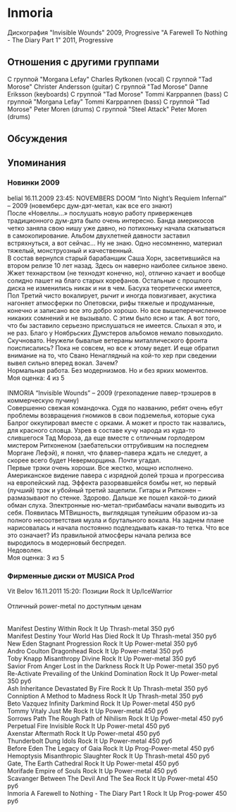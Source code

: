# Inmoria

Дискография
"Invisible Wounds" 2009, Progressive
"A Farewell To Nothing - The Diary Part 1" 2011, Progressive

## Отношения с другими группами

C группой "Morgana Lefay" Charles Rytkonen (vocal)
C группой "Tad Morose" Christer Andersson (guitar)
C группой "Tad Morose" Danne Eriksson (keyboards)
C группой "Tad Morose" Tommi Karppannen (bass)
C группой "Morgana Lefay" Tommi Karppannen (bass)
C группой "Tad Morose" Peter Moren (drums)
C группой "Steel Attack" Peter Moren (drums)

## Обсуждения


## Упоминания

### Новинки 2009

belial 16.11.2009 23:45:
NOVEMBERS DOOM “Into Night’s Requiem Infernal” – 2009 (новемберс дум-дэт-метал, как все его знают)<BR>После «Новеллы…» послушать новую работу приверженцев традиционного дум-дэта было очень интересно. Банда америкосов четко заняла свою нишу уже давно, но потихоньку начала скатываться в самокопирование. Альбом двухлетней давности заставил встряхнуться, а вот сейчас… Ну не знаю. Одно несомненно, материал тяжелый, монструозный и качественный.<BR>В состав вернулся старый барабанщик Саша Хорн, засветившийся на втором релизе 10 лет назад. Здесь он наверно наиболее сильное звено. Жжет технарством (не технодэт конечно, но), отлично качает и вообще солидно пашет на благо старых корефанов. Остальные с прошлого диска не изменились никак и ни в чем. Басуха теоретически имеется, Пол Третий чисто вокалирует, рычит и иногда повизгивает, акустика нагоняет атмосферки по Опетовски, рифы тяжелые и продуманные, конечно и записано все это добро хорошо. Но все вышеперечисленное никаких сомнений и не вызывало. С этим было ясно и так. А вот того, что бы заставило серьезно прислушаться не имеется. Слыхал я это, и не раз. Благо у Ноябрьских Думстеров альбомов немало повыходило. <BR>Скучновато. Неужели бывалые ветераны миталлического фронта поисписались? Пока не совсем, но все к этому ведет. И еще обратил внимание на то, что Свано Ненаглядный на кой-то хер при сведении вывел сильно вперед вокал. Зачем?<BR>Нормальная работа. Без модернизмов. Но и без ярких моментов.<BR>Моя оценка: 4 из 5<BR><BR>INMORIA “Invisible Wounds” – 2009 (грехопадение павер-трэшеров в коммерческую пучину)  <BR>Совершенно свежая командочка. Судя по названию, ребят очень ебут проблемы возвращения гномиков в свои подземелья, которые сука Балрог оккупировал вместе с орками. А может и просто так назвались, для красного словца. Узрев в составе кучу народа из куда-то слившегося Тад Мороза, да еще вместе с отличным горлодером мистером Ритконеном (заебательски оттрубившим на последнем Моргане Лефэй), я понял, что флавер-павера ждать не следует, а скорее всего будет Неверморщина. Почти угадал.<BR>Первые трэки очень хороши. Все жестко, мощно исполнено. Американское видение павера с изрядной долей трэша и прогрессива на европейский лад. Эффекта разорвавшейся бомбы нет, но первый (лучший) трэк и убойный третий зацепили. Гитары и Ритконен – размазывают по стенке. Здорово. Дальше же пошел какой-то дикий обман слуха. Электронные ню-метал-прибамбасы начали выводить из себя. Появилась МТВишность, выглядящая тупейшим образом из-за полного несоответствия музла и брутального вокала. На заднем плане нарисовалась и начала постоянно подпездывать какая-то тетка. Что все это означает? Из правильной атмосферы начала релиза все выродилось в модерновый беспредел.<BR>Недоволен.<BR>Моя оценка: 3 из 5 <BR>

### Фирменные диски от MUSICA Prod

Vit Belov 16.11.2011 15:20:
Позиции Rock It Up/IceWarrior<BR><BR>Отличный power-metal по доступным ценам<BR><BR><BR>Manifest Destiny	Within	Rock It Up	Thrash-metal	350 руб<BR>Manifest Destiny	Your World Has Died	Rock It Up	Thrash-metal	350 руб<BR>New Eden	Stagnant Progression	Rock It Up	Power-metal	350 руб<BR>Andro Coulton	Dragonhead	Rock It Up	Power-metal	350 руб<BR>Toby Knapp	Misanthropy Divine	Rock It Up	Power-metal	350 руб<BR>Savior From Anger	Lost in the Darkness	Rock It Up	Power-metal	350 руб<BR>Re-Activate	Prevailing of the Unkind Domination	Rock It Up	Power-metal	350 руб<BR>Ash Inheritance	Devastated By Fire	Rock It Up	Thrash-metal	350 руб<BR>Conniption	A Method to Madness	Rock It Up	Thrash-metal	350 руб<BR>Beto Vazquez Infinity	Darkmind	Rock It Up	Power-metal	450 руб<BR>Tommy Vitaly	Just Me	Rock It Up	Power-metal	450 руб<BR>Sorrows Path	The Rough Path of Nihilism	Rock It Up	Power-metal	450 руб<BR>Perpetual Fire	Invisible	Rock It Up	Power-metal	450 руб<BR>Axenstar	Aftermath	Rock It Up	Power-metal	450 руб<BR>Thunderbolt	Dung Idols	Rock It Up	Power-metal	450 руб<BR>Before Eden	The Legacy of Gaia	Rock It Up	Prog-Power-metal	450 руб<BR>Hemoptysis	Misanthropic Slaughter	Rock It Up	Thrash-metal	450 руб<BR>Gate, The	Earth Cathedral	Rock It Up	Power-metal	450 руб<BR>Morifade	Empire of Souls	Rock It Up	Power-metal	450 руб<BR>Scavanger	Between The Devil And The Sea	Rock It Up	Power-metal	450 руб<BR>Inmoria	A Farewell to Nothing - The Diary Part 1	Rock It Up	Prog-power	450 руб<BR>

